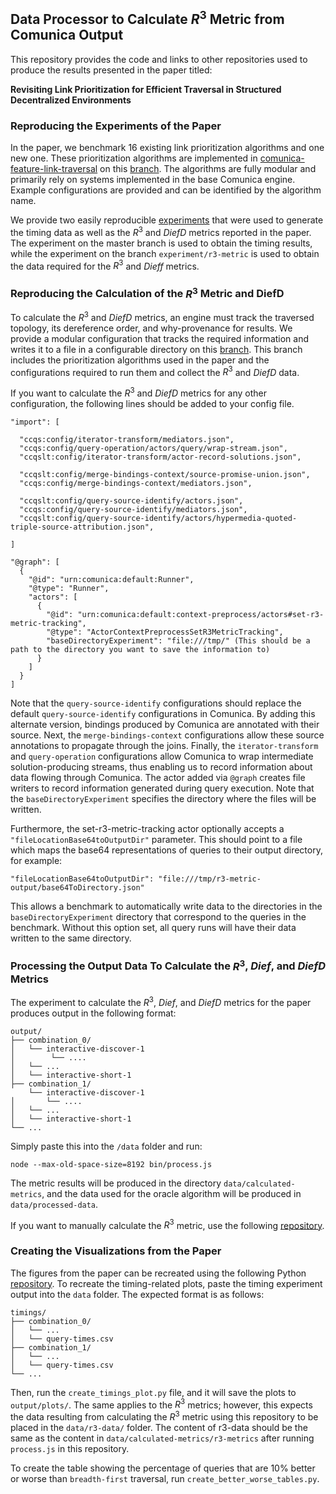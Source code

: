 ## Data Processor to Calculate $R^3$ Metric from Comunica Output

This repository provides the code and links to other repositories used to produce the results presented in the paper titled: 

**Revisiting Link Prioritization for Efficient Traversal in Structured Decentralized Environments**

### Reproducing the Experiments of the Paper

In the paper, we benchmark 16 existing link prioritization algorithms and one new one. These prioritization algorithms are implemented in [comunica-feature-link-traversal](https://github.com/comunica/comunica-feature-link-traversal) on this [branch](https://github.com/RubenEschauzier/comunica-feature-link-traversal/tree/feature/link-prioritization-r3-metric). The algorithms are fully modular and primarily rely on systems implemented in the base Comunica engine. Example configurations are provided and can be identified by the algorithm name.

We provide two easily reproducible [experiments](https://github.com/RubenEschauzier/link-prioritization-experiments/tree/master) that were used to generate the timing data as well as the $R^{3}$ and $DiefD$ metrics reported in the paper. The experiment on the master branch is used to obtain the timing results, while the experiment on the branch `experiment/r3-metric` is used to obtain the data required for the $R^{3}$ and $Dieff$ metrics.

### Reproducing the Calculation of the $R^3$ Metric and DiefD

To calculate the $R^3$ and $DiefD$ metrics, an engine must track the traversed topology, its dereference order, and why-provenance for results. We provide a modular configuration that tracks the required information and writes it to a file in a configurable directory on this [branch](https://github.com/RubenEschauzier/comunica-feature-link-traversal/tree/feature/link-prioritization-r3-metric). This branch includes the prioritization algorithms used in the paper and the configurations required to run them and collect the $R^3$ and $DiefD$ data. 

If you want to calculate the $R^3$ and $DiefD$ metrics for any other configuration, the following lines should be added to your config file.

```
"import": [
  
  "ccqs:config/iterator-transform/mediators.json",
  "ccqs:config/query-operation/actors/query/wrap-stream.json",
  "ccqslt:config/iterator-transform/actor-record-solutions.json",

  "ccqslt:config/merge-bindings-context/source-promise-union.json",
  "ccqs:config/merge-bindings-context/mediators.json",

  "ccqslt:config/query-source-identify/actors.json",
  "ccqs:config/query-source-identify/mediators.json",
  "ccqslt:config/query-source-identify/actors/hypermedia-quoted-triple-source-attribution.json",

]

"@graph": [
  {
    "@id": "urn:comunica:default:Runner",
    "@type": "Runner",
    "actors": [
      {
        "@id": "urn:comunica:default:context-preprocess/actors#set-r3-metric-tracking",
        "@type": "ActorContextPreprocessSetR3MetricTracking",
        "baseDirectoryExperiment": "file:///tmp/" (This should be a path to the directory you want to save the information to)
      }
    ]
  }
]
```
Note that the `query-source-identify` configurations should replace the default `query-source-identify` configurations in Comunica. By adding this alternate version, bindings produced by Comunica are annotated with their source. Next, the `merge-bindings-context` configurations allow these source annotations to propagate through the joins. Finally, the `iterator-transform` and `query-operation` configurations allow Comunica to wrap intermediate solution-producing streams, thus enabling us to record information about data flowing through Comunica. The actor added via `@graph` creates file writers to record information generated during query execution. Note that the `baseDirectoryExperiment` specifies the directory where the files will be written.

Furthermore, the set-r3-metric-tracking actor optionally accepts a `"fileLocationBase64toOutputDir"` parameter. This should point to a file which maps the base64 representations of queries to their output directory, for example:
```
"fileLocationBase64toOutputDir": "file:///tmp/r3-metric-output/base64ToDirectory.json"
```
This allows a benchmark to automatically write data to the directories in the `baseDirectoryExperiment` directory that correspond to the queries in the benchmark. Without this option set, all query runs will have their data written to the same directory.


### Processing the Output Data To Calculate the $R^{3}$, $Dief$, and $DiefD$ Metrics

The experiment to calculate the $R^{3}$, $Dief$, and $DiefD$ metrics for the paper produces output in the following format: 

```
output/
├── combination_0/
│   └── interactive-discover-1
│        └── ....
│   └── ...
│   └── interactive-short-1
├── combination_1/
    └── interactive-discover-1
│       └── ....
│   └── ...
│   └── interactive-short-1
└── ...
```
Simply paste this into the `/data` folder and run:

```
node --max-old-space-size=8192 bin/process.js
```

The metric results will be produced in the directory `data/calculated-metrics`, and the data used for the oracle algorithm will be produced in `data/processed-data`. 

If you want to manually calculate the $R^{3}$ metric, use the following [repository](https://github.com/RubenEschauzier/Relevant-Retrieval-Ratio).

### Creating the Visualizations from the Paper

The figures from the paper can be recreated using the following Python [repository](https://github.com/RubenEschauzier/Visualize-R3-Metric-Data). To recreate the timing-related plots, paste the timing experiment output into the `data` folder. The expected format is as follows:

```
timings/
├── combination_0/
│   └── ...
│   └── query-times.csv
├── combination_1/
│   └── ...
│   └── query-times.csv
└── ...
```

Then, run the `create_timings_plot.py` file, and it will save the plots to `output/plots/`. The same applies to the $R^{3}$ metrics; however, this expects the data resulting from calculating the $R^3$ metric using this repository to be placed in the `data/r3-data/` folder. The content of r3-data should be the same as the content in `data/calculated-metrics/r3-metrics` after running `process.js` in this repository.

To create the table showing the percentage of queries that are 10% better or worse than `breadth-first` traversal, run `create_better_worse_tables.py`.
